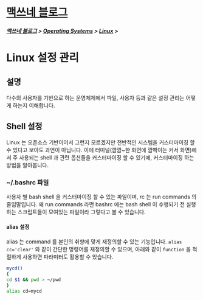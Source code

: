 <link rel="stylesheet" type="text/css" href="/css/style-header.css">
<link rel="stylesheet" type="text/css" href="/css/bootstrap/5.3.0-alpha1/bootstrap.css">

<div class="sticky-top bg-white pt-1 pb-2">
<h1><a href="/">맥쓰네 블로그</a></h1>
<h5> 
<a href="/">맥쓰네 블로그</a>
>
<a href="/operating_systems/">Operating Systems</a>
>
<a href="/operating_systems/linux/">Linux</a>
>
</h5>
</div>

# Linux 설정 관리
## 설명
다수의 사용자를 기반으로 하는 운영체제에서 파일, 사용자 등과 같은 설정 관리는 어떻게 하는지 이해합니다.

## Shell 설정
Linux 는 오픈소스 기반이어서 그런지 모르겠지만 전반적인 시스템을 커스터마이징 할 수 있다고 보아도 과언이 아닙니다.
이에 터미널(깜깜~한 화면에 깜빡이는 커서 화면)에서 주 사용되는 shell 과 관련 옵션들을 커스터마이징 할 수 있기에, 커스터마이징 하는 방법을 알아봅니다.

### ~/.bashrc 파일
사용자 별 bash shell 을 커스터마이징 할 수 있는 파일이며, rc 는 run commands 의 줄임말입니다.
왜 run commands 라면 bashrc 에는 bash shell 이 수행되기 전 실행하는 스크립트들이 모여있는 파일이라 그렇다고 볼 수 있습니다.

#### alias 설정
alias 는 command 를 본인의 취향에 맞게 재정의할 수 있는 기능입니다.
`alias cc='clear'` 와 같이 간단한 명령어를 재정의할 수 있으며, 아래와 같이 `function` 을 적절하게 사용하면 파라미터도 활용할 수 있습니다.
```bash
mycd()
{
cd $1 && pwd > ~/pwd
}
alias cd=mycd
```